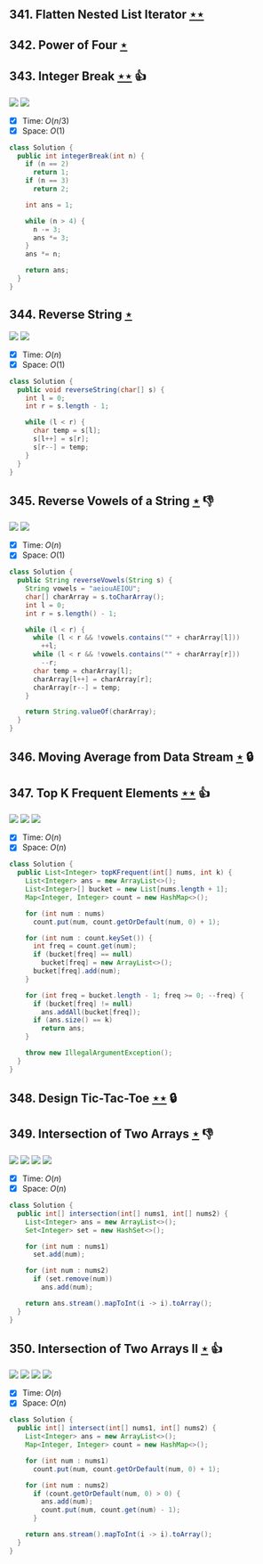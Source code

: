 ## 341. Flatten Nested List Iterator [$\star\star$](https://leetcode.com/problems/flatten-nested-list-iterator)

## 342. Power of Four [$\star$](https://leetcode.com/problems/power-of-four)

## 343. Integer Break [$\star\star$](https://leetcode.com/problems/integer-break) :thumbsup:

![](https://img.shields.io/badge/-Dynamic%20Programming-113285.svg?style=flat-square) ![](https://img.shields.io/badge/-Math-434343.svg?style=flat-square)

- [x] Time: $O(n / 3)$
- [x] Space: $O(1)$

```java
class Solution {
  public int integerBreak(int n) {
    if (n == 2)
      return 1;
    if (n == 3)
      return 2;

    int ans = 1;

    while (n > 4) {
      n -= 3;
      ans *= 3;
    }
    ans *= n;

    return ans;
  }
}
```

## 344. Reverse String [$\star$](https://leetcode.com/problems/reverse-string)

![](https://img.shields.io/badge/-String-60373E.svg?style=flat-square) ![](https://img.shields.io/badge/-Two%20Pointers-2EA9DF.svg?style=flat-square)

- [x] Time: $O(n)$
- [x] Space: $O(1)$

```java
class Solution {
  public void reverseString(char[] s) {
    int l = 0;
    int r = s.length - 1;

    while (l < r) {
      char temp = s[l];
      s[l++] = s[r];
      s[r--] = temp;
    }
  }
}
```

## 345. Reverse Vowels of a String [$\star$](https://leetcode.com/problems/reverse-vowels-of-a-string) :thumbsdown:

![](https://img.shields.io/badge/-String-60373E.svg?style=flat-square) ![](https://img.shields.io/badge/-Two%20Pointers-2EA9DF.svg?style=flat-square)

- [x] Time: $O(n)$
- [x] Space: $O(1)$

```java
class Solution {
  public String reverseVowels(String s) {
    String vowels = "aeiouAEIOU";
    char[] charArray = s.toCharArray();
    int l = 0;
    int r = s.length() - 1;

    while (l < r) {
      while (l < r && !vowels.contains("" + charArray[l]))
        ++l;
      while (l < r && !vowels.contains("" + charArray[r]))
        --r;
      char temp = charArray[l];
      charArray[l++] = charArray[r];
      charArray[r--] = temp;
    }

    return String.valueOf(charArray);
  }
}
```

## 346. Moving Average from Data Stream [$\star$](https://leetcode.com/problems/moving-average-from-data-stream) 🔒

## 347. Top K Frequent Elements [$\star\star$](https://leetcode.com/problems/top-k-frequent-elements) :thumbsup:

![](https://img.shields.io/badge/-Bucket%20Sort-DB4D6D.svg?style=flat-square) ![](https://img.shields.io/badge/-Hash%20Table-7BA23F.svg?style=flat-square) ![](https://img.shields.io/badge/-Heap-0F4C3A.svg?style=flat-square)

- [x] Time: $O(n)$
- [x] Space: $O(n)$

```java
class Solution {
  public List<Integer> topKFrequent(int[] nums, int k) {
    List<Integer> ans = new ArrayList<>();
    List<Integer>[] bucket = new List[nums.length + 1];
    Map<Integer, Integer> count = new HashMap<>();

    for (int num : nums)
      count.put(num, count.getOrDefault(num, 0) + 1);

    for (int num : count.keySet()) {
      int freq = count.get(num);
      if (bucket[freq] == null)
        bucket[freq] = new ArrayList<>();
      bucket[freq].add(num);
    }

    for (int freq = bucket.length - 1; freq >= 0; --freq) {
      if (bucket[freq] != null)
        ans.addAll(bucket[freq]);
      if (ans.size() == k)
        return ans;
    }

    throw new IllegalArgumentException();
  }
}
```

## 348. Design Tic-Tac-Toe [$\star\star$](https://leetcode.com/problems/design-tic-tac-toe) 🔒

## 349. Intersection of Two Arrays [$\star$](https://leetcode.com/problems/intersection-of-two-arrays) :thumbsdown:

![](https://img.shields.io/badge/-Binary%20Search-1B813E.svg?style=flat-square) ![](https://img.shields.io/badge/-Hash%20Table-7BA23F.svg?style=flat-square) ![](https://img.shields.io/badge/-Sort-0F2540.svg?style=flat-square) ![](https://img.shields.io/badge/-Two%20Pointers-2EA9DF.svg?style=flat-square)

- [x] Time: $O(n)$
- [x] Space: $O(n)$

```java
class Solution {
  public int[] intersection(int[] nums1, int[] nums2) {
    List<Integer> ans = new ArrayList<>();
    Set<Integer> set = new HashSet<>();

    for (int num : nums1)
      set.add(num);

    for (int num : nums2)
      if (set.remove(num))
        ans.add(num);

    return ans.stream().mapToInt(i -> i).toArray();
  }
}
```

## 350. Intersection of Two Arrays II [$\star$](https://leetcode.com/problems/intersection-of-two-arrays-ii) :thumbsup:

![](https://img.shields.io/badge/-Binary%20Search-1B813E.svg?style=flat-square) ![](https://img.shields.io/badge/-Hash%20Table-7BA23F.svg?style=flat-square) ![](https://img.shields.io/badge/-Sort-0F2540.svg?style=flat-square) ![](https://img.shields.io/badge/-Two%20Pointers-2EA9DF.svg?style=flat-square)

- [x] Time: $O(n)$
- [x] Space: $O(n)$

```java
class Solution {
  public int[] intersect(int[] nums1, int[] nums2) {
    List<Integer> ans = new ArrayList<>();
    Map<Integer, Integer> count = new HashMap<>();

    for (int num : nums1)
      count.put(num, count.getOrDefault(num, 0) + 1);

    for (int num : nums2)
      if (count.getOrDefault(num, 0) > 0) {
        ans.add(num);
        count.put(num, count.get(num) - 1);
      }

    return ans.stream().mapToInt(i -> i).toArray();
  }
}
```
